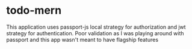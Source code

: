 # todo-mern
This application uses passport-js local strategy for authorization and jwt strategy for authentication. Poor validation as I was playing around with passport and this app wasn't meant to have flagship features
